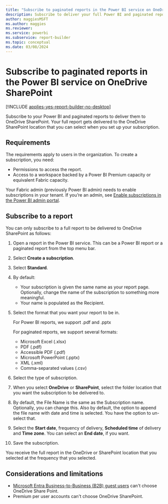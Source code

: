 ```yaml
---
title: "Subscribe to paginated reports in the Power BI service on OneDrive SharePoint"
description: Subscribe to deliver your full Power BI and paginated reports to the OneDrive SharePoint location when you set up your subscription.
author: maggiesMSFT
ms.author: maggies
ms.reviewer: 
ms.service: powerbi
ms.subservice: report-builder
ms.topic: conceptual
ms.date: 03/08/2024
---
```


# Subscribe to paginated reports in the Power BI service on OneDrive SharePoint

[!INCLUDE [applies-yes-report-builder-no-desktop](../includes/applies-yes-report-builder-no-desktop.md)] 

Subscribe to your Power BI and paginated reports to deliver them to OneDrive SharePoint. Your full report gets delivered to the OneDrive SharePoint location that you can select when you set up your subscription.

## Requirements 

The requirements apply to users in the organization. To create a subscription, you need:

- Permissions to access the report.
- Access to a workspace backed by a Power BI Premium capacity or equivalent Fabric capacity.

Your Fabric admin (previously Power BI admin) needs to enable subscriptions in your tenant. If you’re an admin, see [Enable subscriptions in the Power BI admin portal](/fabric/admin/service-admin-portal-export-sharing#users-can-set-up-email-subscriptions). 

 

## Subscribe to a report 

You can only subscribe to a full report to be delivered to OneDrive SharePoint as follows: 

1. Open a report in the Power BI service. This can be a Power BI report or a paginated report from the top menu bar. 

 

 

1. Select **Create a subscription**. 

 

1. Select **Standard**.  

 

1. By default:  

    - Your subscription is given the same name as your report page.  Optionally, change the name of the subscription to something more meaningful.
    - Your name is populated as the Recipient.  

1. Select the format that you want your report to be in. 

    For Power BI reports, we support .pdf and .pptx 

 

    For paginated reports, we support several formats:

    - Microsoft Excel (.xlsx)
    - PDF (.pdf)
    - Accessible PDF (.pdf)
    - Microsoft PowerPoint (.pptx)
    - XML (.xml)
    - Comma-separated values (.csv)

 

1. Select the type of subscription. 

  

1. When you select **OneDrive** or **SharePoint**, select the folder location that you want the subscription to be delivered to. 

 

1. By default, the File Name is the same as the Subscription name. Optionally, you can change this. Also by default, the option to append the file name with date and time is selected. You have the option to un-select that. 

   

1. Select the **Start date**, frequency of delivery, **Scheduled time** of delivery and **Time zone**. You can select an **End date**, if you want. 

 

1. Save the subscription. 

 

 

You receive the full report in the OneDrive or SharePoint location that you selected at the frequency that you selected. 

 

## Considerations and limitations 

- [Microsoft Entra Business-to-Business (B2B) guest users](../enterprise/service-admin-azure-ad-b2b.md) can't choose OneDrive Share Point. 
- Premium per user accounts can't choose OneDrive SharePoint. 

